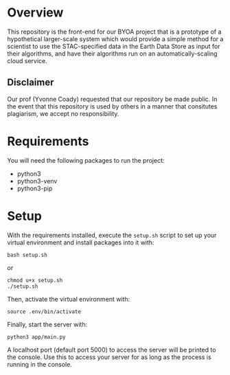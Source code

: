 
# Overview

This repository is the front-end for our BYOA project that is a prototype of a hypothetical larger-scale system which would provide a simple method for a scientist to use the STAC-specified data in the Earth Data Store as input for their algorithms, and have their algorithms run on an automatically-scaling cloud service.

## Disclaimer

Our prof (Yvonne Coady) requested that our repository be made public. In the event that this repository is used by others in a manner that consitutes plagiarism, we accept no responsibility.

# Requirements

You will need the following packages to run the project: 

* python3
* python3-venv
* python3-pip

# Setup

With the requirements installed, execute the `setup.sh` script to set up your virtual environment and install packages into it with:

```
bash setup.sh
```

or 

```
chmod u+x setup.sh
./setup.sh
```

Then, activate the virtual environment with:

```
source .env/bin/activate
```

Finally, start the server with:

```
python3 app/main.py
```

A localhost port (default port 5000) to access the server will be printed to the console. Use this to access your server for as long as the process is running in the console.

